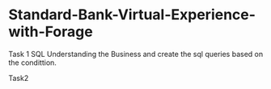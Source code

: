 # Standard-Bank-Virtual-Experience-with-Forage

Task 1 SQL 
Understanding the Business and create the sql queries based on the condittion.

Task2 
